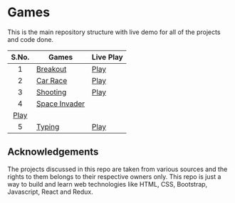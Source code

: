 # Games
This is the main repository structure with live demo for all of the projects and code done.


|  S.No.  | Games | Live Play |
|   :-:   | ------- | --------- |
| 1 | [Breakout](https://github.com/RajAnand-132/Games/tree/main/Breakout%20Game)             | [Play](https://rajanand-132.github.io/Games/Breakout%20Game/)   |
| 2 | [Car Race](https://github.com/RajAnand-132/Games/tree/main/Race%20Game)           | [Play](https://rajanand-132.github.io/Games/Race%20Game/)    |
| 3 | [Shooting](https://github.com/RajAnand-132/Games/tree/main/Shooting%20Game)           | [Play](https://rajanand-132.github.io/Games/Shooting%20Game/)|
| 4 | [Space Invader](https://github.com/RajAnand-132/Games/tree/main/Simple%20Space%20Invader%20Game%202D%20Game)  |
                                       [Play](https://rajanand-132.github.io/Games/Simple%20Space%20Invader%20Game%202D%20Game/) |
| 5 | [Typing ](https://github.com/RajAnand-132/Games/tree/main/Typing%20Game)  |[Play](https://rajanand-132.github.io/Games/Typing%20Game/)

## Acknowledgements

The projects discussed in this repo are taken from various sources and the rights to them belongs to their respective owners only. This repo is just a way to build and learn web technologies like HTML, CSS, Bootstrap, Javascript, React and Redux.
